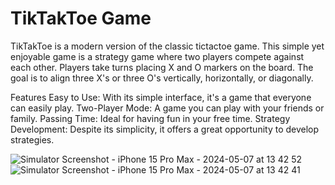 # TikTakToe Game

TikTakToe is a modern version of the classic tictactoe game. This simple yet enjoyable game is a strategy game where two players compete against each other. Players take turns placing X and O markers on the board. The goal is to align three X's or three O's vertically, horizontally, or diagonally.

Features
Easy to Use: With its simple interface, it's a game that everyone can easily play.
Two-Player Mode: A game you can play with your friends or family.
Passing Time: Ideal for having fun in your free time.
Strategy Development: Despite its simplicity, it offers a great opportunity to develop strategies.

![Simulator Screenshot - iPhone 15 Pro Max - 2024-05-07 at 13 42 52](https://github.com/Buraktrcn/TikTakToe/assets/112096531/d82c1f94-8f7a-4dbb-a8c1-fa22bd128961)
![Simulator Screenshot - iPhone 15 Pro Max - 2024-05-07 at 13 42 41](https://github.com/Buraktrcn/TikTakToe/assets/112096531/602bf212-31b7-492c-a49e-34a8cfeccb6b)
